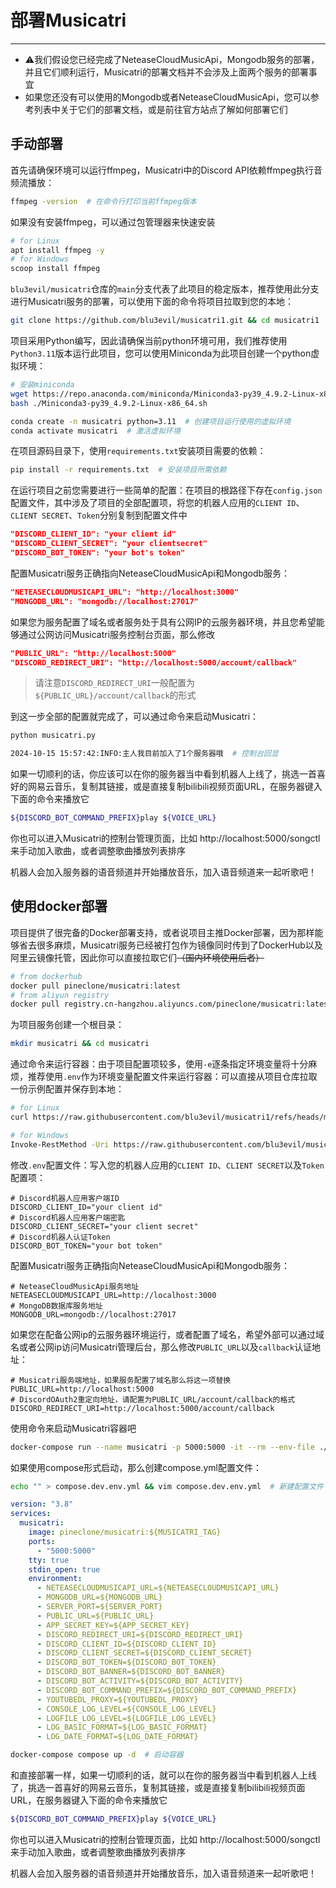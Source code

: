 # 部署Musicatri

***

-  :warning:我们假设您已经完成了NeteaseCloudMusicApi，Mongodb服务的部署，并且它们顺利运行，Musicatri的部署文档并不会涉及上面两个服务的部署事宜
- 如果您还没有可以使用的Mongodb或者NeteaseCloudMusicApi，您可以参考列表中关于它们的部署文档，或是前往官方站点了解如何部署它们

## 手动部署

首先请确保环境可以运行ffmpeg，Musicatri中的Discord API依赖ffmpeg执行音频流播放：

```bash
ffmpeg -version  # 在命令行打印当前ffmpeg版本
```

如果没有安装ffmpeg，可以通过包管理器来快速安装

```bash
# for Linux
apt install ffmpeg -y  
# for Windows
scoop install ffmpeg   
```

`blu3evil/musicatri`仓库的`main`分支代表了此项目的稳定版本，推荐使用此分支进行Musicatri服务的部署，可以使用下面的命令将项目拉取到您的本地：

```bash
git clone https://github.com/blu3evil/musicatri1.git && cd musicatri1
```

项目采用Python编写，因此请确保当前python环境可用，我们推荐使用`Python3.11`版本运行此项目，您可以使用Miniconda为此项目创建一个python虚拟环境：

```bash
# 安装miniconda
wget https://repo.anaconda.com/miniconda/Miniconda3-py39_4.9.2-Linux-x86_64.sh
bash ./Miniconda3-py39_4.9.2-Linux-x86_64.sh

conda create -n musicatri python=3.11  # 创建项目运行使用的虚拟环境
conda activate musicatri  # 激活虚拟环境
```

在项目源码目录下，使用`requirements.txt`安装项目需要的依赖：

```bash
pip install -r requirements.txt  # 安装项目所需依赖
```

在运行项目之前您需要进行一些简单的配置：在项目的根路径下存在`config.json`配置文件，其中涉及了项目的全部配置项，将您的机器人应用的`CLIENT ID`、`CLIENT SECRET`、`Token`分别复制到配置文件中

```json
"DISCORD_CLIENT_ID": "your client id"
"DISCORD_CLIENT_SECRET": "your clientsecret"
"DISCORD_BOT_TOKEN": "your bot's token"
```

配置Musicatri服务正确指向NeteaseCloudMusicApi和Mongodb服务：

```json
"NETEASECLOUDMUSICAPI_URL": "http://localhost:3000"
"MONGODB_URL": "mongodb://localhost:27017"
```

如果您为服务配置了域名或者服务处于具有公网IP的云服务器环境，并且您希望能够通过公网访问Musicatri服务控制台页面，那么修改

```json
"PUBLIC_URL": "http://localhost:5000"
"DISCORD_REDIRECT_URI": "http://localhost:5000/account/callback"
```

> 请注意`DISCORD_REDIRECT_URI`一般配置为`${PUBLIC_URL}/account/callback`的形式

到这一步全部的配置就完成了，可以通过命令来启动Musicatri：

```bash
python musicatri.py
```

```bash
2024-10-15 15:57:42:INFO:主人我目前加入了1个服务器哦  # 控制台回显
```

如果一切顺利的话，你应该可以在你的服务器当中看到机器人上线了，挑选一首喜好的网易云音乐，复制其链接，或是直接复制bilibili视频页面URL，在服务器键入下面的命令来播放它

``` bash
${DISCORD_BOT_COMMAND_PREFIX}play ${VOICE_URL}
```

你也可以进入Musicatri的控制台管理页面，比如 http://localhost:5000/songctl 来手动加入歌曲，或者调整歌曲播放列表排序

机器人会加入服务器的语音频道并开始播放音乐，加入语音频道来一起听歌吧！

## 使用docker部署

项目提供了很完备的Docker部署支持，或者说项目主推Docker部署，因为那样能够省去很多麻烦，Musicatri服务已经被打包作为镜像同时传到了DockerHub以及阿里云镜像托管，因此你可以直接拉取它们~~（国内环境使用后者）~~

```bash
# from dockerhub
docker pull pineclone/musicatri:latest
# from aliyun registry
docker pull registry.cn-hangzhou.aliyuncs.com/pineclone/musicatri:latest
```

为项目服务创建一个根目录：

```bash
mkdir musicatri && cd musicatri
```

通过命令来运行容器：由于项目配置项较多，使用`-e`逐条指定环境变量将十分麻烦，推荐使用`.env`作为环境变量配置文件来运行容器：可以直接从项目仓库拉取一份示例配置并保存到本地：

```bash
# for Linux
curl https://raw.githubusercontent.com/blu3evil/musicatri1/refs/heads/main/docker/env.example > ./.env

# for Windows
Invoke-RestMethod -Uri https://raw.githubusercontent.com/blu3evil/musicatri1/refs/heads/main/docker/env.example > ./.env
```

修改`.env`配置文件：写入您的机器人应用的`CLIENT ID`、`CLIENT SECRET`以及`Token`配置项：

```properties
# Discord机器人应用客户端ID
DISCORD_CLIENT_ID="your client id"
# Discord机器人应用客户端密匙
DISCORD_CLIENT_SECRET="your client secret"
# Discord机器人认证Token
DISCORD_BOT_TOKEN="your bot token"
```

配置Musicatri服务正确指向NeteaseCloudMusicApi和Mongodb服务：

```properties
# NeteaseCloudMusicApi服务地址
NETEASECLOUDMUSICAPI_URL=http://localhost:3000
# MongoDB数据库服务地址
MONGODB_URL=mongodb://localhost:27017
```

如果您在配备公网ip的云服务器环境运行，或者配置了域名，希望外部可以通过域名或者公网ip访问Musicatri管理后台，那么修改`PUBLIC_URL`以及`callback`认证地址：

```properties
# Musicatri服务端地址，如果服务配置了域名那么将这一项替换
PUBLIC_URL=http://localhost:5000
# DiscordOAuth2重定向地址，请配置为PUBLIC_URL/account/callback的格式
DISCORD_REDIRECT_URI=http://localhost:5000/account/callback
```

使用命令来启动Musicatri容器吧

```bash
docker-compose run --name musicatri -p 5000:5000 -it --rm --env-file ./.env pineclone/musicatri:latest
```

如果使用compose形式启动，那么创建compose.yml配置文件：

```bash
echo "" > compose.dev.env.yml && vim compose.dev.env.yml  # 新建配置文件
```

```yaml
version: "3.8"
services:
  musicatri:
    image: pineclone/musicatri:${MUSICATRI_TAG}
    ports:
      - "5000:5000"
    tty: true
    stdin_open: true
    environment:
      - NETEASECLOUDMUSICAPI_URL=${NETEASECLOUDMUSICAPI_URL}
      - MONGODB_URL=${MONGODB_URL}
      - SERVER_PORT=${SERVER_PORT}
      - PUBLIC_URL=${PUBLIC_URL}
      - APP_SECRET_KEY=${APP_SECRET_KEY}
      - DISCORD_REDIRECT_URI=${DISCORD_REDIRECT_URI}
      - DISCORD_CLIENT_ID=${DISCORD_CLIENT_ID}
      - DISCORD_CLIENT_SECRET=${DISCORD_CLIENT_SECRET}
      - DISCORD_BOT_TOKEN=${DISCORD_BOT_TOKEN}
      - DISCORD_BOT_BANNER=${DISCORD_BOT_BANNER}
      - DISCORD_BOT_ACTIVITY=${DISCORD_BOT_ACTIVITY}
      - DISCORD_BOT_COMMAND_PREFIX=${DISCORD_BOT_COMMAND_PREFIX}
      - YOUTUBEDL_PROXY=${YOUTUBEDL_PROXY}
      - CONSOLE_LOG_LEVEL=${CONSOLE_LOG_LEVEL}
      - LOGFILE_LOG_LEVEL=${LOGFILE_LOG_LEVEL}
      - LOG_BASIC_FORMAT=${LOG_BASIC_FORMAT}
      - LOG_DATE_FORMAT=${LOG_DATE_FORMAT}
```

```bash
docker-compose compose up -d  # 启动容器
```

和直接部署一样，如果一切顺利的话，就可以在你的服务器当中看到机器人上线了，挑选一首喜好的网易云音乐，复制其链接，或是直接复制bilibili视频页面URL，在服务器键入下面的命令来播放它

``` bash
${DISCORD_BOT_COMMAND_PREFIX}play ${VOICE_URL}
```

你也可以进入Musicatri的控制台管理页面，比如 http://localhost:5000/songctl 来手动加入歌曲，或者调整歌曲播放列表排序

机器人会加入服务器的语音频道并开始播放音乐，加入语音频道来一起听歌吧！
